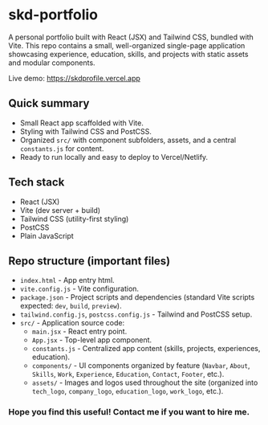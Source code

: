 
# skd-portfolio

A personal portfolio built with React (JSX) and Tailwind CSS, bundled with Vite. This repo contains a small, well-organized single-page application showcasing experience, education, skills, and projects with static assets and modular components.

Live demo: https://skdprofile.vercel.app

## Quick summary

- Small React app scaffolded with Vite.
- Styling with Tailwind CSS and PostCSS.
- Organized `src/` with component subfolders, assets, and a central `constants.js` for content.
- Ready to run locally and easy to deploy to Vercel/Netlify.

## Tech stack

- React (JSX)
- Vite (dev server + build)
- Tailwind CSS (utility-first styling)
- PostCSS
- Plain JavaScript

## Repo structure (important files)

- `index.html` - App entry html.
- `vite.config.js` - Vite configuration.
- `package.json` - Project scripts and dependencies (standard Vite scripts expected: `dev`, `build`, `preview`).
- `tailwind.config.js`, `postcss.config.js` - Tailwind and PostCSS setup.
- `src/` - Application source code:
  - `main.jsx` - React entry point.
  - `App.jsx` - Top-level app component.
  - `constants.js` - Centralized app content (skills, projects, experiences, education).
  - `components/` - UI components organized by feature (`Navbar`, `About`, `Skills`, `Work`, `Experience`, `Education`, `Contact`, `Footer`, etc.).
  - `assets/` - Images and logos used throughout the site (organized into `tech_logo`, `company_logo`, `education_logo`, `work_logo`, etc.).

### Hope you find this useful! Contact me if you want to hire me.